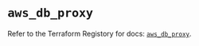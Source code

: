 # `aws_db_proxy`

Refer to the Terraform Registory for docs: [`aws_db_proxy`](https://registry.terraform.io/providers/hashicorp/aws/3.76.1/docs/resources/db_proxy).
